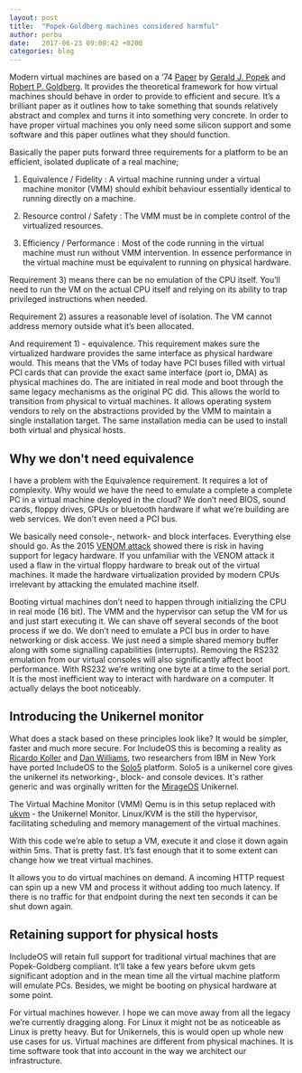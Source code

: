 ```yaml
---
layout: post
title:  "Popek-Goldberg machines considered harmful"
author: perbu
date:   2017-06-23 09:00:42 +0200
categories: blog
---
```


Modern virtual machines are based on a ‘74 [Paper](http://dl.acm.org/citation.cfm?id=361073) by [Gerald J. Popek](https://en.wikipedia.org/wiki/Gerald_J._Popek) and [Robert P. Goldberg](https://en.wikipedia.org/wiki/Robert_P._Goldberg). It provides the theoretical framework for how virtual machines should behave in order to provide to efficient and secure. It’s a brilliant paper as it outlines how to take something that sounds relatively abstract and complex and turns it into something very concrete. In order to have proper virtual machines you only need some silicon support and some software and this paper outlines what they should function.
 
Basically the paper puts forward three requirements for a platform to be an efficient, isolated duplicate of a real machine;
 
1) Equivalence / Fidelity
: A virtual machine running under a virtual machine monitor (VMM) should exhibit behaviour essentially identical to running directly on a machine.

2) Resource control / Safety
: The VMM must be in complete control of the virtualized resources.

3) Efficiency / Performance
: Most of the code running in the virtual machine must run without VMM intervention. In essence performance in the virtual machine must be equivalent to running on physical hardware.
 
Requirement 3) means there can be no emulation of the CPU itself. You’ll need to run the VM on the actual CPU itself and relying on its ability to trap privileged instructions when needed. 
 
Requirement 2) assures a reasonable level of isolation. The VM cannot address memory outside what it’s been allocated. 
 
And requirement 1) - equivalence. This requirement makes sure the virtualized hardware provides the same interface as physical hardware would. This means that the VMs of today have PCI buses filled with virtual PCI cards that can provide the exact same interface (port io, DMA) as physical machines do. The are initiated in real mode and boot through the same legacy mechanisms as the original PC did. This allows the world to transition from physical to virtual machines. It allows operating system vendors to rely on the abstractions provided by the VMM to maintain a single installation target. The same installation media can be used to install both virtual and physical hosts.

## Why we don't need equivalence

I have a problem with the Equivalence requirement. It requires a lot of complexity. Why would we have the need to emulate a complete a complete PC in a virtual machine deployed in the cloud? We don’t need BIOS, sound cards, floppy drives, GPUs or bluetooth hardware if what we’re building are web services. We don’t even need a PCI bus.
 
We basically need console-, network- and block interfaces. Everything else should go. As the 2015 [VENOM attack](http://cve.mitre.org/cgi-bin/cvename.cgi?name=CVE-2015-3456) showed there is risk in having support for legacy hardware. If you unfamiliar with the VENOM attack it used a flaw in the virtual floppy hardware to break out of the virtual machines. It made the hardware virtualization provided by modern CPUs irrelevant by attacking the emulated machine itself.
 
Booting virtual machines don’t need to happen through initializing the CPU in real mode (16 bit). The VMM and the hypervisor can setup the VM for us and just start executing it. We can shave off several seconds of the boot process if we do. We don’t need to emulate a PCI bus in order to have networking or disk access. We just need a simple shared memory buffer along with some signalling capabilities (interrupts).  Removing the RS232 emulation from our virtual consoles will also significantly affect boot performance. With RS232 we’re writing one byte at a time to the serial port. It is the most inefficient way to interact with hardware on a computer. It actually delays the boot noticeably.

## Introducing the Unikernel monitor
 
What does a stack based on these principles look like? It would be simpler, faster and much more secure. For IncludeOS this is becoming a reality as [Ricardo Koller](https://github.com/ricarkol) and [Dan Williams](https://github.com/djwillia), two researchers from IBM in New York  have ported IncludeOS to the [Solo5](https://github.com/Solo5/solo5) platform. Solo5 is a unikernel core gives the unikernel its networking-, block- and console devices. It's rather generic and was orginally written for the [MirageOS](https://mirage.io) Unikernel.

The Virtual Machine Monitor (VMM) Qemu is in this setup replaced with [ukvm](https://github.com/Solo5/solo5/tree/master/ukvm) - the Unikernel Monitor. Linux/KVM is the still the hypervisor, facilitating scheduling and memory management of the virtual machines.

With this code we’re able to setup a VM, execute it and close it down again within 5ms. That is pretty fast. It’s fast enough that it to some extent can change how we treat virtual machines.
 
It allows you to do virtual machines on demand. A incoming HTTP request can spin up a new VM and process it without adding too much latency. If there is no traffic for that endpoint during the next ten seconds it can be shut down again.

## Retaining support for physical hosts

IncludeOS will retain full support for traditional virtual machines that are Popek-Goldberg compliant. It’ll take a few years before ukvm gets significant adoption and in the mean time all the virtual machine platform will emulate PCs. Besides, we might be booting on physical hardware at some point.

For virtual machines however. I hope we can move away from all the legacy we’re currently dragging along. For Linux it might not be as noticeable as Linux is pretty heavy. But for Unikernels, this is would open up whole new use cases for us. Virtual machines are different from physical machines. It is time software took that into account in the way we architect our infrastructure. 

